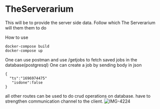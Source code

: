 # TheServerarium
This will be to provide the server side data.
Follow which The Serverarium will them them to do

How to use
```
docker-compose build
docker-compose up
```
One can use postman and use /getjobs to fetch saved jobs in the database(postgresql)
One can create a job by sending body in json
```
{
  "ts":"1696974475"
   "isdone":false
}

```

all other routes can be used to do crud operations on database.
have to strengthen communication channel to the client.
![IMG-4224](https://github.com/talktovikas/TheServerarium/assets/139783200/c3ac89e4-8d12-48f3-b5e3-070b1724bc22)
